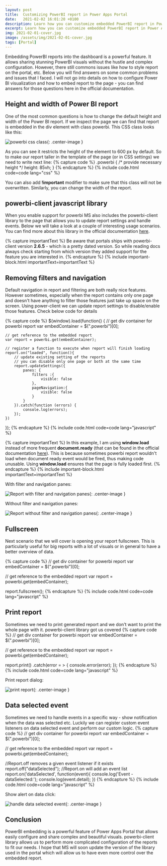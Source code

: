 ```yaml
---
layout: post
title:  Customizing PowerBI report in Power Apps Portal
date:   2021-02-02 16:01:20 +0100
description: Learn how you can customize embedded PowerBI report in Power Apps Portal to fit your needs
excerpt: Learn how you can customize embedded PowerBI report in Power Apps Portal to fit your needs
img: 2021-02-01-cover.jpg
image: /assets/img/2021-02-01-cover.jpg
tags: [Portal]
---
```


Embedding PowerBI reports into the dashboard is a powerful feature. It allows sharing stunning PowerBI visuals without the hustle and complex configuration. However, there still commons issues like how to style report on the portal, etc. Below you will find answers on some common problems and issues that I faced. I will not go into details on how to configure Power BI visualization and how to embed report to the page - you can find answers for those questions here in the official documentation.

## Height and width of Power BI report

One of the most common questions is how to change the default height and width of the Power BI report. If we inspect the page we can find that report is embedded in the div element with class powerbi. This CSS class looks like this:

![powerbi css class]({{site.baseurl}}/assets/img/2021-02-02-report-css-class.jpg){: .center-image }

As you can see it restricts the height of the element to 600 px by default. So to make our report taller in the template of the page (or in CSS settings) we need to write next line:
{% capture code %}
.powerbi {
    /* provide necessary height */
    height: 85vh;
}
{% endcapture %}
{% include code.html code=code lang="css" %}

You can also add **!important** modifier to make sure that this class will not be overwritten. Similarly, you can change the width of the report.

## powerbi-client javascript library

When you enable support for powerbi MS also includes the powerbi-client library to the page that allows you to update report settings and handle events. Below we will take a look at a couple of interesting usage scenarios. You can find more about this library in the official documentation [here](https://github.com/microsoft/PowerBI-JavaScript#powerbi-client).

{% capture importantText %}
Be aware that portals ships with powerbi-client version <strong>2.6.5</strong> - which is a pretty dated version. So while reading docs always check starting from which version they added support for the feature you are interested in.
{% endcapture %}
{% include important-block.html importantText=importantText %}

## Removing filters and navigation

Default navigation in report and filtering are both really nice features. However sometimes, especially when the report contains only one page and doesn't have anything to filter those features just take up space on the screen. Using power-client we can update report settings to disable/enable those features. Check below code for details

{% capture code %}
$(window).load(function() {
    // get div container for powerbi report
    var embedContainer = $(".powerbi")[0];

    // get reference to the embedded report
    var report = powerbi.get(embedContainer);

    // register a function to execute when report will finish loading
    report.on("loaded", function(){
        // update existing setting of the reports
        // you can disable only one page or both at the same time
        report.updateSettings({
            panes: {
                filters :{
                    visible: false
                },
                pageNavigation:{
                    visible: false
                }
            }
        }).catch(function (errors) {
            console.log(errors);
        });
    })
});
{% endcapture %}
{% include code.html code=code lang="javascript" %}

{% capture importantText %}
In this example, I am using <strong>window.load</strong> instead of more frequent <strong>document.ready</strong> (that can be found in the official documentation <a href="https://docs.microsoft.com/en-us/powerapps/maker/portals/admin/add-powerbi-report#how-to-use-powerbi-client-javascript-library-in-portals">here</a>). This is because sometimes powerbi report wouldn't load when document ready event would be fired, thus making code unusable. Using <strong>window.load</strong> ensures that the page is fully loaded first.
{% endcapture %}
{% include important-block.html importantText=importantText %}

With filter and navigation panes:

![Report with filter and navigation panes]({{site.baseurl}}/assets/img/2021-02-02-report-with-filter-nav.jpg){: .center-image }

Without filter and navigation panes:

![Report without filter and navigation panes]({{site.baseurl}}/assets/img/2021-02-02-report-without-filter-nav.jpg){: .center-image }

## Fullscreen

Next scenario that we will cover is opening your report fullscreen. This is particularly useful for big reports with a lot of visuals or in general to have a better overview of data.

{% capture code %}
// get div container for powerbi report
var embedContainer = $(".powerbi")[0];

// get reference to the embedded report
var report = powerbi.get(embedContainer);

report.fullscreen();
{% endcapture %}
{% include code.html code=code lang="javascript" %}

## Print report

Sometimes we need to print generated report and we don't want to print the whole page with it. powerbi-client library got us covered
{% capture code %}
// get div container for powerbi report
var embedContainer = $(".powerbi")[0];

// get reference to the embedded report
var report = powerbi.get(embedContainer);

report.print()
    .catch(error = > { console.error(error); });
{% endcapture %}
{% include code.html code=code lang="javascript" %}

Print report dialog:

![print report]({{site.baseurl}}/assets/img/2021-02-02-report-print.jpg){: .center-image }

## Data selected event

Sometimes we need to handle events in a specific way - show notification when the data was selected etc. Luckily we can register custom event listeners on data selected event and perform our custom logic.
{% capture code %}
// get div container for powerbi report
var embedContainer = $(".powerbi")[0];

// get reference to the embedded report
var report = powerbi.get(embedContainer);

//Report.off removes a given event listener if it exists
report.off("dataSelected");
//Report.on will add an event list
report.on('dataSelected', function(event){
    console.log('Event - dataSelected:');
    console.log(event.detail);
})
{% endcapture %}
{% include code.html code=code lang="javascript" %}

Show alert on data click:

![handle data selected event]({{site.baseurl}}/assets/img/2021-02-02-report-event-click.jpg){: .center-image }

## Conclusion

PowerBI embedding is a powerful feature of Power Apps Portal that allows easily configure and share complex and beautiful visuals. powerbi-client library allows us to perform more complicated configuration of the reports to fit our needs. I hope that MS will soon update the version of the library used in the portal which will allow us to have even more control over the embedded report.
